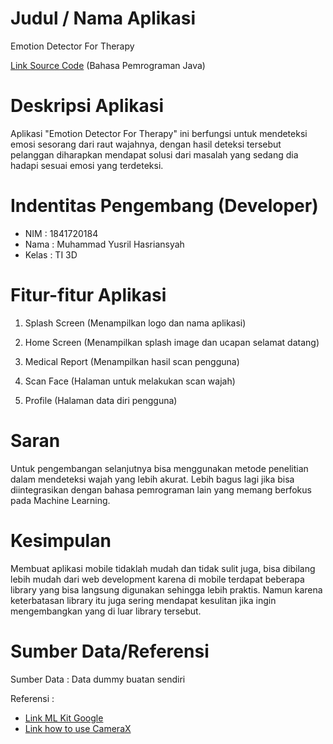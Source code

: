 # Judul / Nama Aplikasi

Emotion Detector For Therapy

[Link Source Code](https://github.com/myusrilh/mobile-3d-23/tree/master/src/00_emotion_detector_for_therapy) (Bahasa Pemrograman Java)

# Deskripsi Aplikasi

Aplikasi "Emotion Detector For Therapy" ini berfungsi untuk mendeteksi emosi sesorang dari raut wajahnya, dengan hasil deteksi tersebut pelanggan diharapkan mendapat solusi dari masalah yang sedang dia hadapi sesuai emosi yang terdeteksi. 

# Indentitas Pengembang (Developer)
- NIM : 1841720184
- Nama : Muhammad Yusril Hasriansyah
- Kelas : TI 3D
# Fitur-fitur Aplikasi
1. Splash Screen (Menampilkan logo dan nama aplikasi)

2. Home Screen (Menampilkan splash image dan ucapan selamat datang)

3. Medical Report (Menampilkan hasil scan pengguna)

4. Scan Face (Halaman untuk melakukan scan wajah)

5. Profile (Halaman data diri pengguna)

# Saran

Untuk pengembangan selanjutnya bisa menggunakan metode penelitian dalam mendeteksi wajah yang lebih akurat. Lebih bagus lagi jika bisa diintegrasikan dengan bahasa pemrograman lain yang memang berfokus pada Machine Learning.

# Kesimpulan

Membuat aplikasi mobile tidaklah mudah dan tidak sulit juga, bisa dibilang lebih mudah dari web development karena di mobile terdapat beberapa library yang bisa langsung digunakan sehingga lebih praktis. Namun karena keterbatasan library itu juga sering mendapat kesulitan jika ingin mengembangkan yang di luar library tersebut.

# Sumber Data/Referensi
Sumber Data : Data dummy buatan sendiri

Referensi : 

- [Link ML Kit Google](https://developers.google.com/ml-kit/vision/face-detection/android#performance_tips)
- [Link how to use CameraX](https://medium.com/swlh/introduction-to-androids-camerax-with-java-ca384c522c5)